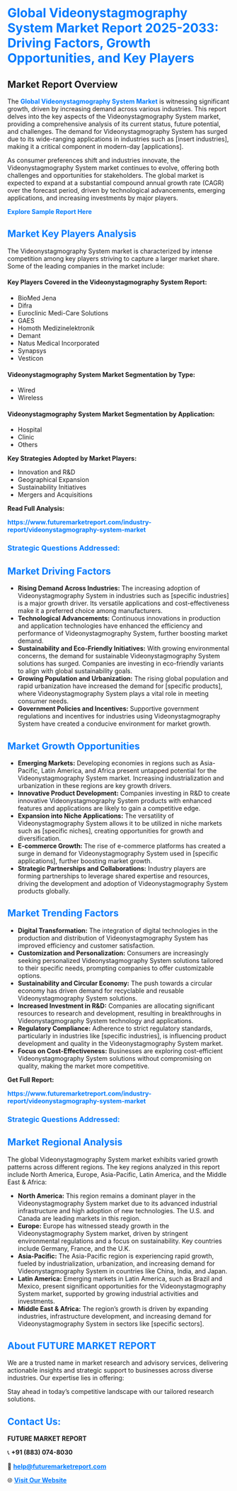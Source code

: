 <h1 style="color: #007BFF;">Global Videonystagmography System Market Report 2025-2033: Driving Factors, Growth Opportunities, and Key Players</h1>

<section id="overview">
<h2>Market Report Overview</h2>
<p>The <a href="https://www.futuremarketreport.com/industry-report/videonystagmography-system-market" style="color: #007BFF; text-decoration: none;"><strong>Global Videonystagmography System Market</strong></a> is witnessing significant growth, driven by increasing demand across various industries. This report delves into the key aspects of the Videonystagmography System market, providing a comprehensive analysis of its current status, future potential, and challenges. The demand for Videonystagmography System has surged due to its wide-ranging applications in industries such as [insert industries], making it a critical component in modern-day [applications].</p>
<p>As consumer preferences shift and industries innovate, the Videonystagmography System market continues to evolve, offering both challenges and opportunities for stakeholders. The global market is expected to expand at a substantial compound annual growth rate (CAGR) over the forecast period, driven by technological advancements, emerging applications, and increasing investments by major players.</p>
</section>

<section id="overview">
<p><a href="https://www.futuremarketreport.com/request-sample/reportId=25931" style="color: #007BFF; text-decoration: none;"><strong>Explore Sample Report Here</strong></a></p>
</section>

<section id="key-players">
<h2 style="color: #007BFF;">Market Key Players Analysis</h2>
<p>The Videonystagmography System market is characterized by intense competition among key players striving to capture a larger market share. Some of the leading companies in the market include:</p>
<h4>Key Players Covered in the Videonystagmography System Report:</h4>
<ul><li>BioMed Jena</li><li>Difra</li><li>Euroclinic Medi-Care Solutions</li><li>GAES</li><li>Homoth Medizinelektronik</li><li>Demant</li><li>Natus Medical Incorporated</li><li>Synapsys</li><li>Vesticon</li></ul>
<h4>Videonystagmography System Market Segmentation by Type:</h4>
<ul><li>Wired</li><li>Wireless</li></ul>

<h4>Videonystagmography System Market Segmentation by Application:</h4>
<ul><li>Hospital</li><li>Clinic</li><li>Others</li></ul>
<p><strong>Key Strategies Adopted by Market Players:</strong></p>
<ul>
<li>Innovation and R&D</li>
<li>Geographical Expansion</li>
<li>Sustainability Initiatives</li>
<li>Mergers and Acquisitions</li>
</ul>
</section>

<section>
<p><strong>Read Full Analysis: </strong></p><a href="https://www.futuremarketreport.com/industry-report/videonystagmography-system-market" style="color: #007BFF; text-decoration: none;"><strong>https://www.futuremarketreport.com/industry-report/videonystagmography-system-market</strong></a>
<h3 style="color: #007BFF;">Strategic Questions Addressed:</h3>
</section>

<section id="driving-factors">
<h2 style="color: #007BFF;">Market Driving Factors</h2>
<ul>
<li><strong>Rising Demand Across Industries:</strong> The increasing adoption of Videonystagmography System in industries such as [specific industries] is a major growth driver. Its versatile applications and cost-effectiveness make it a preferred choice among manufacturers.</li>
<li><strong>Technological Advancements:</strong> Continuous innovations in production and application technologies have enhanced the efficiency and performance of Videonystagmography System, further boosting market demand.</li>
<li><strong>Sustainability and Eco-Friendly Initiatives:</strong> With growing environmental concerns, the demand for sustainable Videonystagmography System solutions has surged. Companies are investing in eco-friendly variants to align with global sustainability goals.</li>
<li><strong>Growing Population and Urbanization:</strong> The rising global population and rapid urbanization have increased the demand for [specific products], where Videonystagmography System plays a vital role in meeting consumer needs.</li>
<li><strong>Government Policies and Incentives:</strong> Supportive government regulations and incentives for industries using Videonystagmography System have created a conducive environment for market growth.</li>
</ul>
</section>

<section id="growth-opportunities">
<h2 style="color: #007BFF;">Market Growth Opportunities</h2>
<ul>
<li><strong>Emerging Markets:</strong> Developing economies in regions such as Asia-Pacific, Latin America, and Africa present untapped potential for the Videonystagmography System market. Increasing industrialization and urbanization in these regions are key growth drivers.</li>
<li><strong>Innovative Product Development:</strong> Companies investing in R&D to create innovative Videonystagmography System products with enhanced features and applications are likely to gain a competitive edge.</li>
<li><strong>Expansion into Niche Applications:</strong> The versatility of Videonystagmography System allows it to be utilized in niche markets such as [specific niches], creating opportunities for growth and diversification.</li>
<li><strong>E-commerce Growth:</strong> The rise of e-commerce platforms has created a surge in demand for Videonystagmography System used in [specific applications], further boosting market growth.</li>
<li><strong>Strategic Partnerships and Collaborations:</strong> Industry players are forming partnerships to leverage shared expertise and resources, driving the development and adoption of Videonystagmography System products globally.</li>
</ul>
</section>

<section id="trending-factors">
<h2 style="color: #007BFF;">Market Trending Factors</h2>
<ul>
<li><strong>Digital Transformation:</strong> The integration of digital technologies in the production and distribution of Videonystagmography System has improved efficiency and customer satisfaction.</li>
<li><strong>Customization and Personalization:</strong> Consumers are increasingly seeking personalized Videonystagmography System solutions tailored to their specific needs, prompting companies to offer customizable options.</li>
<li><strong>Sustainability and Circular Economy:</strong> The push towards a circular economy has driven demand for recyclable and reusable Videonystagmography System solutions.</li>
<li><strong>Increased Investment in R&D:</strong> Companies are allocating significant resources to research and development, resulting in breakthroughs in Videonystagmography System technology and applications.</li>
<li><strong>Regulatory Compliance:</strong> Adherence to strict regulatory standards, particularly in industries like [specific industries], is influencing product development and quality in the Videonystagmography System market.</li>
<li><strong>Focus on Cost-Effectiveness:</strong> Businesses are exploring cost-efficient Videonystagmography System solutions without compromising on quality, making the market more competitive.</li>
</ul>
</section>

<section>
<p><strong>Get Full Report: </strong></p><a href="https://www.futuremarketreport.com/industry-report/videonystagmography-system-market" style="color: #007BFF; text-decoration: none;"><strong>https://www.futuremarketreport.com/industry-report/videonystagmography-system-market</strong></a>
<h3 style="color: #007BFF;">Strategic Questions Addressed:</h3>
</section>


<section id="regional-analysis">
<h2 style="color: #007BFF;">Market Regional Analysis</h2>
<p>The global Videonystagmography System market exhibits varied growth patterns across different regions. The key regions analyzed in this report include North America, Europe, Asia-Pacific, Latin America, and the Middle East & Africa:</p>
<ul>
<li><strong>North America:</strong> This region remains a dominant player in the Videonystagmography System market due to its advanced industrial infrastructure and high adoption of new technologies. The U.S. and Canada are leading markets in this region.</li>
<li><strong>Europe:</strong> Europe has witnessed steady growth in the Videonystagmography System market, driven by stringent environmental regulations and a focus on sustainability. Key countries include Germany, France, and the U.K.</li>
<li><strong>Asia-Pacific:</strong> The Asia-Pacific region is experiencing rapid growth, fueled by industrialization, urbanization, and increasing demand for Videonystagmography System in countries like China, India, and Japan.</li>
<li><strong>Latin America:</strong> Emerging markets in Latin America, such as Brazil and Mexico, present significant opportunities for the Videonystagmography System market, supported by growing industrial activities and investments.</li>
<li><strong>Middle East & Africa:</strong> The region’s growth is driven by expanding industries, infrastructure development, and increasing demand for Videonystagmography System in sectors like [specific sectors].</li>
</ul>
</section>

<footer>
<h2 style="color: #007BFF;">About FUTURE MARKET REPORT</h2>
<p>We are a trusted name in market research and advisory services, delivering actionable insights and strategic support to businesses across diverse industries. Our expertise lies in offering:</p>

<p>Stay ahead in today’s competitive landscape with our tailored research solutions.</p>

<h2 style="color: #007BFF;">Contact Us:</h2>
<p><strong>FUTURE MARKET REPORT</strong></p>
<p>📞 <strong>+91 (883) 074-8030</strong></p>
<p>📧 <strong><a href="mailto:help@futuremarketreport.com" style="color: #007BFF;">help@futuremarketreport.com</a></strong></p>
<p>🌐 <strong><a href="https://www.futuremarketreport.com/" style="color: #007BFF;">Visit Our Website</a></strong></p>
</footer>